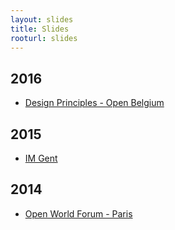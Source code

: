```yaml
---
layout: slides
title: Slides
rooturl: slides
---
```


## 2016

* [Design Principles - Open Belgium](https://docs.google.com/presentation/d/1pnsSP4xuTJat_aQ61P9QMGPSVK9zfnXwXbOItuvIKkM/pub?start=false&loop=false)

## 2015

* [IM Gent](https://speakerdeck.com/timble/the-open-police-imgent-2015)

## 2014

* [Open World Forum - Paris](https://speakerdeck.com/timble/open-world-forum-2014)